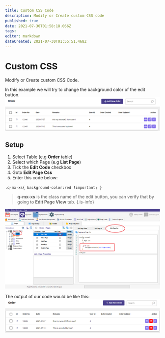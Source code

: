 ```yaml
---
title: Custom CSS Code
description: Modify or Create custom CSS code
published: true
date: 2021-07-30T01:58:18.066Z
tags: 
editor: markdown
dateCreated: 2021-07-30T01:55:51.468Z
---
```


# Custom CSS
Modify or Create custom CSS Code.

In this example we will try to change the background color of the edit button.
![1.png](/custom-code/css/1.png)

## Setup
1. Select Table (e.g **Order** table)
2. Select which Page (e.g **List Page**)
3. Tick the **Edit Code** checkbox
4. Goto **Edit Page Css**
5. Enter this code below:

`.q-mx-xs{
   background-color:red !important;
 }`

> **q-mx-xs** is the class name of the edit button, you can verify that by going to **Edit Page View** tab.
{.is-info}

![3.png](/custom-code/css/3.png)

The output of our code would be like this:
![2.png](/custom-code/css/2.png)
